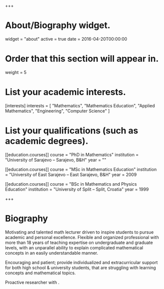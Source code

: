 +++
# About/Biography widget.
widget = "about"
active = true
date = 2016-04-20T00:00:00

# Order that this section will appear in.
weight = 5

# List your academic interests.
[interests]
  interests = [
    "Mathematics",
    "Mathematics Education",
    "Applied Mathematics",
    "Engineering",
    "Computer Science"
  ]

# List your qualifications (such as academic degrees).
[[education.courses]]
  course = "PhD in Mathematics"
  institution = "University of Sarajevo – Sarajevo, B&H"
  year = ""

[[education.courses]]
  course = "MSc in Mathematics Education"
  institution = "University of East Sarajevo – East Sarajevo, B&H"
  year = 2009

[[education.courses]]
  course = "BSc in Mathematics and Physics Education"
  institution = "University of Split – Split, Croatia"
  year = 1999
 
+++

# Biography

Motivating and talented math lecturer driven to inspire students to pursue academic and personal excellence. Flexible and organized professional with more than 18 years of teaching expertise on undergraduate and graduate levels, with an unparallel ability to explain complicated mathematical concepts in an easily understandable manner.

Encouraging and patient; provide individualized and extracurricular support for both high school & university students, that are struggling with learning concepts and mathematical topics.

Proactive researcher with .
